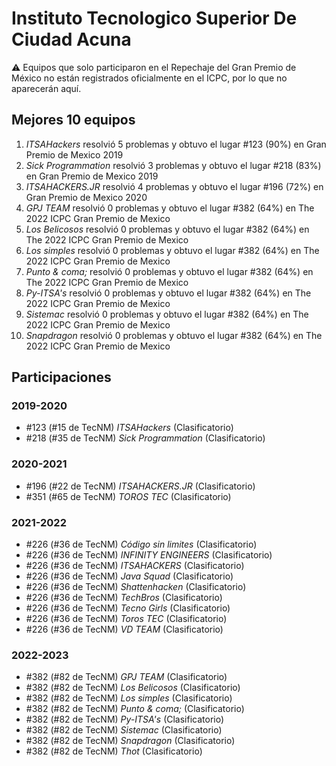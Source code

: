 # Instituto Tecnologico Superior De Ciudad Acuna

:warning: Equipos que solo participaron en el Repechaje del Gran Premio de México no están registrados oficialmente en el ICPC, por lo que no aparecerán aquí.

## Mejores 10 equipos

1. _ITSAHackers_ resolvió 5 problemas y obtuvo el lugar #123 (90%) en Gran Premio de Mexico 2019
1. _Sick Programmation_ resolvió 3 problemas y obtuvo el lugar #218 (83%) en Gran Premio de Mexico 2019
1. _ITSAHACKERS.JR_ resolvió 4 problemas y obtuvo el lugar #196 (72%) en Gran Premio de Mexico 2020
1. _GPJ TEAM_ resolvió 0 problemas y obtuvo el lugar #382 (64%) en The 2022 ICPC Gran Premio de Mexico
1. _Los Belicosos_ resolvió 0 problemas y obtuvo el lugar #382 (64%) en The 2022 ICPC Gran Premio de Mexico
1. _Los simples_ resolvió 0 problemas y obtuvo el lugar #382 (64%) en The 2022 ICPC Gran Premio de Mexico
1. _Punto & coma;_ resolvió 0 problemas y obtuvo el lugar #382 (64%) en The 2022 ICPC Gran Premio de Mexico
1. _Py-ITSA's_ resolvió 0 problemas y obtuvo el lugar #382 (64%) en The 2022 ICPC Gran Premio de Mexico
1. _Sistemac_ resolvió 0 problemas y obtuvo el lugar #382 (64%) en The 2022 ICPC Gran Premio de Mexico
1. _Snapdragon_ resolvió 0 problemas y obtuvo el lugar #382 (64%) en The 2022 ICPC Gran Premio de Mexico

## Participaciones

### 2019-2020

- #123 (#15 de TecNM) _ITSAHackers_ (Clasificatorio)
- #218 (#35 de TecNM) _Sick Programmation_ (Clasificatorio)

### 2020-2021

- #196 (#22 de TecNM) _ITSAHACKERS.JR_ (Clasificatorio)
- #351 (#65 de TecNM) _TOROS TEC_ (Clasificatorio)

### 2021-2022

- #226 (#36 de TecNM) _Código sin limites_ (Clasificatorio)
- #226 (#36 de TecNM) _INFINITY ENGINEERS_ (Clasificatorio)
- #226 (#36 de TecNM) _ITSAHACKERS_ (Clasificatorio)
- #226 (#36 de TecNM) _Java Squad_ (Clasificatorio)
- #226 (#36 de TecNM) _Shattenhacken_ (Clasificatorio)
- #226 (#36 de TecNM) _TechBros_ (Clasificatorio)
- #226 (#36 de TecNM) _Tecno Girls_ (Clasificatorio)
- #226 (#36 de TecNM) _Toros TEC_ (Clasificatorio)
- #226 (#36 de TecNM) _VD TEAM_ (Clasificatorio)

### 2022-2023

- #382 (#82 de TecNM) _GPJ TEAM_ (Clasificatorio)
- #382 (#82 de TecNM) _Los Belicosos_ (Clasificatorio)
- #382 (#82 de TecNM) _Los simples_ (Clasificatorio)
- #382 (#82 de TecNM) _Punto & coma;_ (Clasificatorio)
- #382 (#82 de TecNM) _Py-ITSA's_ (Clasificatorio)
- #382 (#82 de TecNM) _Sistemac_ (Clasificatorio)
- #382 (#82 de TecNM) _Snapdragon_ (Clasificatorio)
- #382 (#82 de TecNM) _Thot_ (Clasificatorio)



